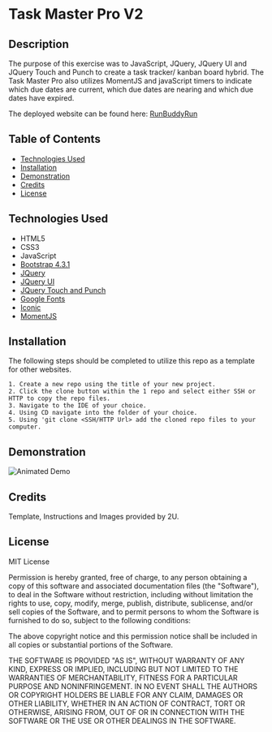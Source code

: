 # Task Master Pro V2

## Description 
 
The purpose of this exercise was to JavaScript, JQuery, JQuery UI and JQuery Touch and Punch to create a task tracker/ kanban board hybrid. The Task Master Pro also utilizes MomentJS and javaScript timers to indicate which due dates are current, which due dates are nearing and which due dates have expired. 

The deployed website can be found here: [RunBuddyRun](https://d-taylor6403.github.io/taskmaster-pro-v2/)


## Table of Contents

* [Technologies Used](#Technologies)
* [Installation](#installation)
* [Demonstration](#demonstration)
* [Credits](#credits)
* [License](#license)


## Technologies Used

* HTML5
* CSS3
* JavaScript
* [Bootstrap 4.3.1](https://getbootstrap.com/)
* [JQuery](https://jquery.com/)
* [JQuery UI](https://jqueryui.com/) 
* [JQuery Touch and Punch](https://github.com/furf/jquery-ui-touch-punch)
* [Google Fonts](https://fonts.google.com/)
* [Iconic](https://useiconic.com/icons/)
* [MomentJS](https://momentjs.com/)

## Installation

The following steps should be completed to utilize this repo as a template for other websites.

    1. Create a new repo using the title of your new project.
    2. Click the clone button within the 1 repo and select either SSH or HTTP to copy the repo files. 
    3. Navigate to the IDE of your choice.
    4. Using CD navigate into the folder of your choice.
    5. Using 'git clone <SSH/HTTP Url> add the cloned repo files to your computer.
    

## Demonstration

![Animated Demo](https://github.com/d-taylor6403/taskmaster-pro-v2/blob/main/assets/Taskmaster%20Pro.gif)


## Credits

Template, Instructions and Images provided by 2U.

## License

MIT License

Permission is hereby granted, free of charge, to any person obtaining a copy
of this software and associated documentation files (the "Software"), to deal
in the Software without restriction, including without limitation the rights
to use, copy, modify, merge, publish, distribute, sublicense, and/or sell
copies of the Software, and to permit persons to whom the Software is
furnished to do so, subject to the following conditions:

The above copyright notice and this permission notice shall be included in all
copies or substantial portions of the Software.

THE SOFTWARE IS PROVIDED "AS IS", WITHOUT WARRANTY OF ANY KIND, EXPRESS OR
IMPLIED, INCLUDING BUT NOT LIMITED TO THE WARRANTIES OF MERCHANTABILITY,
FITNESS FOR A PARTICULAR PURPOSE AND NONINFRINGEMENT. IN NO EVENT SHALL THE
AUTHORS OR COPYRIGHT HOLDERS BE LIABLE FOR ANY CLAIM, DAMAGES OR OTHER
LIABILITY, WHETHER IN AN ACTION OF CONTRACT, TORT OR OTHERWISE, ARISING FROM,
OUT OF OR IN CONNECTION WITH THE SOFTWARE OR THE USE OR OTHER DEALINGS IN THE
SOFTWARE.

